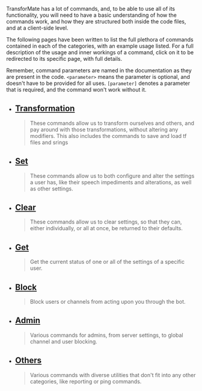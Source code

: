TransforMate has a lot of commands, and, to be able to use all of its functionality,
you will need to have a basic understanding of how the commands work, and how they
are structured both inside the code files, and at a client-side level.

The following pages have been written to list the full plethora of commands contained
in each of the categories, with an example usage listed. For a full description of
the usage and inner workings of a command, click on it to be redirected to its
specific page, with full details.

Remember, command parameters are named in the documentation as they are present in
the code. `<parameter>` means the parameter is optional, and doesn't have to be
provided for all uses. `[parameter]` denotes a parameter that is required, and the
command won't work without it.

- ## [Transformation](transformation/index.md)
  > These commands allow us to transform ourselves and others, and pay around with
    those transformations, without altering any modifiers. This also includes the
    commands to save and load tf files and srings
- ## [Set](set/index.md)
  > These commands allow us to both configure and alter the settings a user has,
    like their speech impediments and alterations, as well as other settings.
- ## [Clear](clear/index.md)
  > These commands allow us to clear settings, so that they can, either individually,
    or all at once, be returned to their defaults.
- ## [Get](get/index.md)
  > Get the current status of one or all of the settings of a specific user.
- ## [Block](block/index.md)
  > Block users or channels from acting upon you through the bot.
- ## [Admin](admin/index.md)
  > Various commands for admins, from server settings, to global channel and user
    blocking.
- ## [Others](others/index.md)
  > Various commands with diverse utilities that don't fit into any other categories,
    like reporting or ping commands.